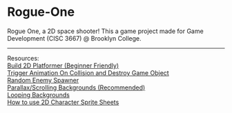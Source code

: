 # Rogue-One
Rogue One, a 2D space shooter!
This a game project made for Game Development (CISC 3667) @ Brooklyn College.
<hr/>
Resources:<br/>
<a href="https://www.youtube.com/playlist?list=PLrnPJCHvNZuCVTz6lvhR81nnaf1a-b67U" target="_blank">Build 2D Platformer (Beginner Friendly)</a><br/>
<a href="https://youtu.be/wsYt271JzgE" target="_blank">Trigger Animation On Collision and Destroy Game Object</a><br/>
<a href="https://youtu.be/LolizpUd3QQ" target="_blank">Random Enemy Spawner</a><br/>
<a href="https://youtu.be/-6H-uYh80vc" target="_blank">Parallax/Scrolling Backgrounds (Recommended)</a><br/>
<a href="https://youtu.be/A5YSbgqr3sc" target="_blank">Looping Backgrounds</a><br/>
<a href="https://youtu.be/FXXc0hTWIMs" target="_blank">How to use 2D Character Sprite Sheets</a><br/>
